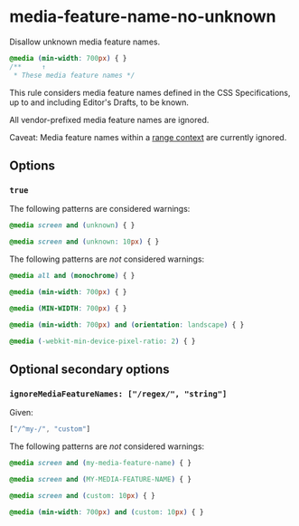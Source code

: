# media-feature-name-no-unknown

Disallow unknown media feature names.

```css
@media (min-width: 700px) { }
/**     ↑
 * These media feature names */
```

This rule considers media feature names defined in the CSS Specifications, up to and including Editor's Drafts, to be known.

All vendor-prefixed media feature names are ignored.

Caveat: Media feature names within a [range context](https://www.w3.org/TR/mediaqueries-4/#mq-ranges) are currently ignored.

## Options

### `true`

The following patterns are considered warnings:

```css
@media screen and (unknown) { }
```

```css
@media screen and (unknown: 10px) { }
```

The following patterns are *not* considered warnings:

```css  
@media all and (monochrome) { }
```

```css  
@media (min-width: 700px) { }
```

```css
@media (MIN-WIDTH: 700px) { }
```

```css
@media (min-width: 700px) and (orientation: landscape) { }
```

```css
@media (-webkit-min-device-pixel-ratio: 2) { }
```

## Optional secondary options

### `ignoreMediaFeatureNames: ["/regex/", "string"]`

Given:

```js
["/^my-/", "custom"]
```

The following patterns are *not* considered warnings:

```css
@media screen and (my-media-feature-name) { }
```

```css
@media screen and (MY-MEDIA-FEATURE-NAME) { }
```

```css
@media screen and (custom: 10px) { }
```

```css
@media (min-width: 700px) and (custom: 10px) { }
```
